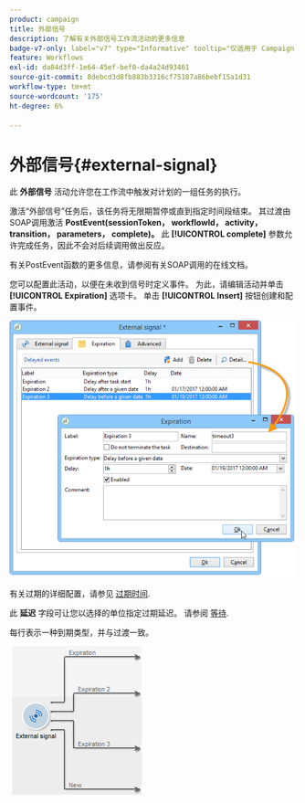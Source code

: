 ```yaml
---
product: campaign
title: 外部信号
description: 了解有关外部信号工作流活动的更多信息
badge-v7-only: label="v7" type="Informative" tooltip="仅适用于 Campaign Classic v7"
feature: Workflows
exl-id: da84d3ff-1e64-45ef-bef0-da4a24d93461
source-git-commit: 8debcd3d8fb883b3316cf75187a86bebf15a1d31
workflow-type: tm+mt
source-wordcount: '175'
ht-degree: 6%

---
```


# 外部信号{#external-signal}



此 **外部信号** 活动允许您在工作流中触发对计划的一组任务的执行。

激活“外部信号”任务后，该任务将无限期暂停或直到指定时间段结束。 其过渡由SOAP调用激活 **PostEvent(sessionToken， workflowId， activity， transition， parameters， complete)。** 此 **[!UICONTROL complete]** 参数允许完成任务，因此不会对后续调用做出反应。

有关PostEvent函数的更多信息，请参阅有关SOAP调用的在线文档。

您可以配置此活动，以便在未收到信号时定义事件。 为此，请编辑活动并单击 **[!UICONTROL Expiration]** 选项卡。 单击 **[!UICONTROL Insert]** 按钮创建和配置事件。

![](assets/edit_signal.png)

有关过期的详细配置，请参见 [过期时间](defining-approvals.md).

此 **延迟** 字段可让您以选择的单位指定过期延迟。 请参阅 [等待](wait.md).

每行表示一种到期类型，并与过渡一致。

![](assets/external_sign_diag.png)
